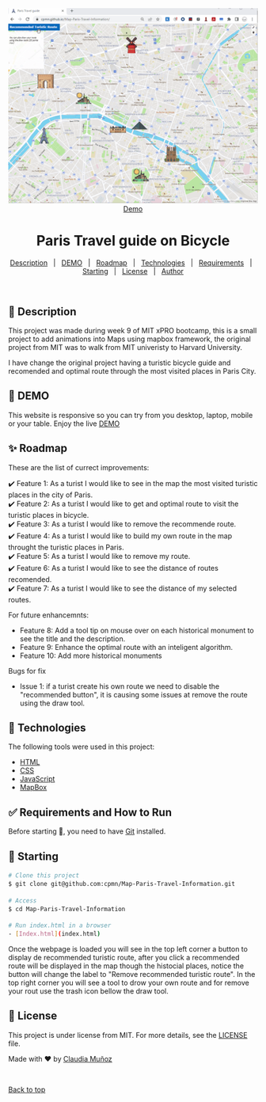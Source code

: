 <div align="center" id="top"> 
  <img src="./images/ParisTravelGuide.gif" alt="Paris Travel Guide" />
  <a href="https://cpmn.github.io/Map-Paris-Travel-Information/">Demo</a>
</div>

<h1 align="center">Paris Travel guide on Bicycle</h1>

<p align="center">
  <a href="#dart-about">Description</a> &#xa0; | &#xa0; 
  <a href="#dart-about">DEMO</a> &#xa0; | &#xa0; 
  <a href="#sparkles-features">Roadmap</a> &#xa0; | &#xa0;
  <a href="#rocket-technologies">Technologies</a> &#xa0; | &#xa0;
  <a href="#white_check_mark-requirements">Requirements</a> &#xa0; | &#xa0;
  <a href="#checkered_flag-starting">Starting</a> &#xa0; | &#xa0;
  <a href="#memo-license">License</a> &#xa0; | &#xa0;
  <a href="https://github.com/cpmn" target="_blank">Author</a>
</p>

<br>

## :dart: Description ##

This project was made during week 9 of MIT xPRO bootcamp, this is a small project to add animations into Maps using  mapbox framework, the original project from MIT was to walk from MIT univeristy to Harvard University.

I have change the original project having a turistic bicycle guide and recomended and optimal route through the most visited places in Paris City. 

## :dart: DEMO ##

This website is responsive so you can try from you desktop, laptop, mobile or your table.
Enjoy the live [DEMO](https://cpmn.github.io/Map-Paris-Travel-Information/)

## :sparkles: Roadmap ##

These are the list of currect improvements:

:heavy_check_mark: Feature 1: As a turist I would like to see in the map the most visited turistic places in the city of Paris.\
:heavy_check_mark: Feature 2: As a turist I would like to get and optimal route to visit the turistic places in bicycle.\
:heavy_check_mark: Feature 3: As a turist I would like to remove the recommende route.\
:heavy_check_mark: Feature 4: As a turist I would like to build my own route in the map throught the turistic places in Paris.\
:heavy_check_mark: Feature 5: As a turist I would like to remove my route.\
:heavy_check_mark: Feature 6: As a turist I would like to see the distance of routes recomended.\
:heavy_check_mark: Feature 7: As a turist I would like to see the distance of my selected routes.

For future enhancemnts:
- Feature 8: Add a tool tip on mouse over on each historical monument to see the title and the description.
- Feature 9: Enhance the optimal route with an inteligent algorithm.
- Feature 10: Add more historical monuments

Bugs for fix
- Issue 1: if a turist create his own route we need to disable the "recommended button", it is causing some issues at remove the route using the draw tool.

## :rocket: Technologies ##

The following tools were used in this project:

- [HTML](https://www.w3schools.com/html/)
- [CSS](https://www.w3schools.com/css/)
- [JavaScript](https://www.w3schools.com/js/)
- [MapBox](https://docs.mapbox.com/)

## :white_check_mark: Requirements and How to Run ##

Before starting :checkered_flag:, you need to have [Git](https://git-scm.com) installed.

## :checkered_flag: Starting ##

```bash
# Clone this project
$ git clone git@github.com:cpmn/Map-Paris-Travel-Information.git

# Access
$ cd Map-Paris-Travel-Information

# Run index.html in a browser
- [Index.html](index.html)
```
Once the webpage is loaded you will see in the top left corner a button to display de recommended turistic route, after you click a recommended route will be displayed in the map though the histocial places, notice the button will change the label to "Remove recommended turistic route". 
In the top right corner you will see a tool to drow your own route and for remove your rout use the trash icon bellow the draw tool.

## :memo: License ##

This project is under license from MIT. For more details, see the [LICENSE](LICENSE) file.


Made with :heart: by <a href="https://github.com/cpmn" target="_blank">Claudia Muñoz</a>

&#xa0;

<a href="#top">Back to top</a>